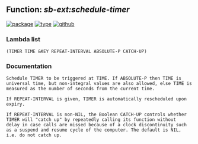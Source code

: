 ## Function: ***sb-ext:schedule-timer***
[![package](https://img.shields.io/badge/Package-SB--EXT-5f9ea0.svg?style=social&colorA=999999)](../) [![type](https://img.shields.io/badge/Type-Function-5f9ea0.svg?style=social&colorA=999999)](../#function) [![github](https://img.shields.io/badge/GitHub-View_the_source-5f9ea0.svg?style=social&colorA=999999&logo=github)](https://github.com/sbcl/sbcl/blob/master/src/code/timer.lisp/) 
### Lambda list
```
(TIMER TIME &KEY REPEAT-INTERVAL ABSOLUTE-P CATCH-UP)
```
### Documentation
```
Schedule TIMER to be triggered at TIME. If ABSOLUTE-P then TIME is
universal time, but non-integral values are also allowed, else TIME is
measured as the number of seconds from the current time.

If REPEAT-INTERVAL is given, TIMER is automatically rescheduled upon
expiry.

If REPEAT-INTERVAL is non-NIL, the Boolean CATCH-UP controls whether
TIMER will "catch up" by repeatedly calling its function without
delay in case calls are missed because of a clock discontinuity such
as a suspend and resume cycle of the computer. The default is NIL,
i.e. do not catch up.
```
